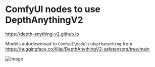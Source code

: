 # ComfyUI nodes to use DepthAnythingV2
https://depth-anything-v2.github.io

Models autodownload to `ComfyUI\models\depthanything` from https://huggingface.co/Kijai/DepthAnythingV2-safetensors/tree/main

![image](https://github.com/kijai/ComfyUI-DepthAnythingV2/assets/40791699/6e9f190a-02da-4176-9cca-6e4e4b0ad35d)
